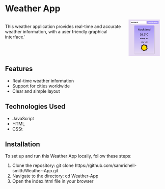 # Weather App
<div style="display: flex; flex: column; justify-content: center;">
  <p>This weather application provides real-time and accurate weather information, with a user friendly graphical interface.'</p>
<div style="display: flex; justify-content: center; width: full">
  <img src='weatherappss.png' width='200'>
</div>
</div>



<h2>Features</h2>
<ul>
  <li>Real-time weather information</li>
  <li>Support for cities worldwide</li>
 <li>Clear and simple layout</li> 
</ul>

<h2>Technologies Used</h2>
<ul>
  <li>JavaScript</li>
  <li>HTML</li>
 <li>CSSt</li> 
</ul>

<h2>Installation</h2>
To set up and run this Weather App locally, follow these steps:
<ol>
  <li>Clone the repository: git clone https://github.com/samrichell-smith/Weather-App.git</li>
  <li>Navigate to the directory: cd Weather-App</li>
  <li>Open the index.html file in your browser</li>
</ol>
